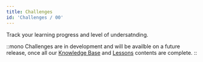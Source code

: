 ```yaml
---
title: Challenges
id: 'Challenges / 00'
---
```

Track your learning progress and level of undersatnding.

::mono
Challenges are in development and will be availble on a future release, once all our [Knowledge Base](/kb/intro) and [Lessons](/lessons/next) contents are complete.
::